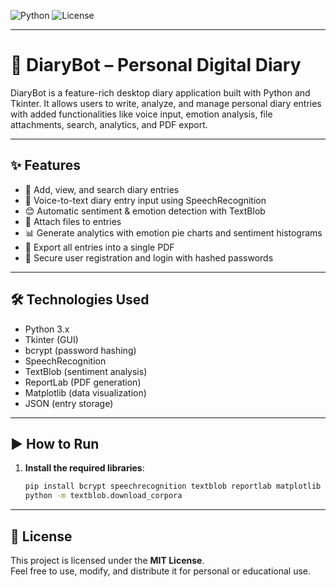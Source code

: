 ![Python](https://img.shields.io/badge/Python-3.10-blue)
![License](https://img.shields.io/badge/License-MIT-green)

---

# 📔 DiaryBot – Personal Digital Diary

DiaryBot is a feature-rich desktop diary application built with Python and Tkinter. It allows users to write, analyze, and manage personal diary entries with added functionalities like voice input, emotion analysis, file attachments, search, analytics, and PDF export.

---

## ✨ Features

- 📝 Add, view, and search diary entries
- 🎤 Voice-to-text diary entry input using SpeechRecognition
- 😊 Automatic sentiment & emotion detection with TextBlob
- 📎 Attach files to entries
- 📊 Generate analytics with emotion pie charts and sentiment histograms
- 📄 Export all entries into a single PDF
- 🔐 Secure user registration and login with hashed passwords

---

## 🛠 Technologies Used

- Python 3.x
- Tkinter (GUI)
- bcrypt (password hashing)
- SpeechRecognition
- TextBlob (sentiment analysis)
- ReportLab (PDF generation)
- Matplotlib (data visualization)
- JSON (entry storage)

---

## ▶️ How to Run

1. **Install the required libraries**:
   ```bash
   pip install bcrypt speechrecognition textblob reportlab matplotlib
   python -m textblob.download_corpora

---
   
## 📄 License

This project is licensed under the **MIT License**.  
Feel free to use, modify, and distribute it for personal or educational use.
